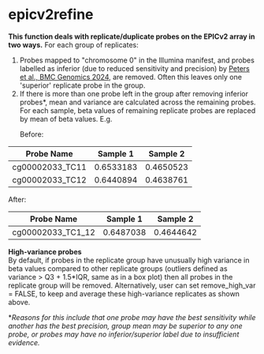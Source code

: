 # epicv2refine

<b>This function deals with replicate/duplicate probes on the EPICv2 array in two ways.</b> For each group of replicates:
1. Probes mapped to "chromosome 0" in the Illumina manifest, and probes labelled as inferior (due to reduced sensitivity and precision) by <a href="https://bmcgenomics.biomedcentral.com/articles/10.1186/s12864-024-10027-5">Peters et al., BMC Genomics 2024</a>, are removed. Often this leaves only one 'superior' replicate probe in the group.
2. If there is more than one probe left in the group after removing inferior probes*, mean and variance are calculated across the remaining probes. For each sample, beta values of remaining replicate probes are replaced by mean of beta values. E.g.</p>
Before:</p>

| Probe Name | Sample 1 | Sample 2 |
| -------- | -------- | -------- |
| cg00002033_TC11 | 0.6533183 | 0.4650523 |
| cg00002033_TC12 | 0.6440894 | 0.4638761 |

</p>
After:  </br>

| Probe Name | Sample 1 | Sample 2 |
| -------- | -------- | -------- |
| cg00002033_TC1_12 | 0.6487038 | 0.4644642 |

</p>

<b>High-variance probes</b></br>
By default, if probes in the replicate group have unusually high variance in beta values compared to other replicate groups (outliers defined as variance > Q3 + 1.5*IQR, same as in a box plot) then all probes in the replicate group will be removed. Alternatively, user can set remove_high_var = FALSE, to keep and average these high-variance replicates as shown above.
  
*<i>Reasons for this include that one probe may have the best sensitivity while another has the best precision, group mean may be superior to any one probe, or probes may have no inferior/superior label due to insufficient evidence.</i>

